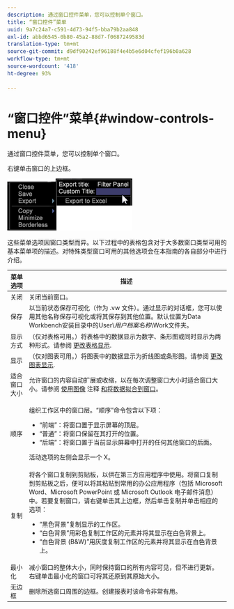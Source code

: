 ```yaml
---
description: 通过窗口控件菜单，您可以控制单个窗口。
title: “窗口控件”菜单
uuid: 9a7c24a7-c591-4d73-94f5-bba79b2aa848
exl-id: abbd6545-0b80-45a2-88d7-f0687249583d
translation-type: tm+mt
source-git-commit: d9df90242ef96188f4e4b5e6d04cfef196b0a628
workflow-type: tm+mt
source-wordcount: '418'
ht-degree: 93%

---
```


# “窗口控件”菜单{#window-controls-menu}

通过窗口控件菜单，您可以控制单个窗口。

右键单击窗口的上边框。

![](assets/mnu_window_TitleBar.png)

这些菜单选项因窗口类型而异。以下过程中的表格包含对于大多数窗口类型可用的基本菜单项的描述。对特殊类型窗口可用的其他选项会在本指南的各自部分中进行介绍。

<table id="table_13ADF7B7E50E44D890768A5F9BAC8D06"> 
 <thead> 
  <tr> 
   <th colname="col1" class="entry"> 菜单选项 </th> 
   <th colname="col2" class="entry"> 描述 </th> 
  </tr> 
 </thead>
 <tbody> 
  <tr> 
   <td colname="col1"> 关闭 </td> 
   <td colname="col2"> 关闭当前窗口。 </td> 
  </tr> 
  <tr> 
   <td colname="col1"> 保存 </td> 
   <td colname="col2">以当前状态保存可视化（作为 <span class="filepath">.vw</span> 文件）。通过显示的对话框，您可以使用其他名称保存可视化或将其保存到其他位置。默认位置为Data Workbench安装目录中的User\<i>用户档案名称</i>\Work文件夹。 </td> 
  </tr> 
  <tr> 
   <td colname="col1"> 显示方式 </td> 
   <td colname="col2">（仅对表格可用。）将表格中的数据显示为数字、条形图或同时显示为两种形式。请参阅 <a href="../../../home/c-get-started/c-analysis-vis/c-tables/c-chg-tbl-disp.md#concept-c515caeefce9495f88873a10dc112770"> 更改表格显示</a>. </td> 
  </tr> 
  <tr> 
   <td colname="col1"> 显示 </td> 
   <td colname="col2">（仅对图表可用。）将图表中的数据显示为折线图或条形图。请参阅 <a href="../../../home/c-get-started/c-analysis-vis/c-graphs/c-chg-graph-disp.md#concept-eaba669d90f64cfa872f1397205fe2f7"> 更改图表显示</a>. </td> 
  </tr> 
  <tr> 
   <td colname="col1"> 适合窗口大小 </td> 
   <td colname="col2">允许窗口的内容自动扩展或收缩，以在每次调整窗口大小时适合窗口大小。请参阅  <a href="../../../home/c-get-started/c-analysis-vis/c-annots/c-image-annots.md#concept-02081ed7d91c4fdcb8fc863f2a51c962"> 使用图像</a> 注释 <a href="../../../home/c-get-started/c-analysis-vis/c-tables/c-fit-data-win.md#concept-b812b1171fc240d9a4cf6d6d57f621a6"> 和将数据拟合到窗口</a>。 </td> 
  </tr> 
  <tr> 
   <td colname="col1"> 顺序 </td> 
   <td colname="col2"> <p>组织工作区中的窗口层。“顺序”命令包含以下项： 
     <ul id="ul_90391B26719040AE8E0F80FE33B106FD"> 
      <li id="li_D1B38998C8CC452D8B642132B94F92F7">“前端”：将窗口置于显示屏幕的顶层。 </li> 
      <li id="li_71EEC709AA734924AE8740313031DF6E">“普通”：将窗口保留在其打开的位置。 </li> 
      <li id="li_B6489677FF5540E4BD854EE1CE504CCA">“后端”：将窗口置于当前显示屏幕中打开的任何其他窗口的后面。 </li> 
     </ul> </p> <p>活动选项的左侧会显示一个 X。 </p> </td> 
  </tr> 
  <tr> 
   <td colname="col1"> 复制 </td> 
   <td colname="col2">将各个窗口复制到剪贴板，以供在第三方应用程序中使用。将窗口复制到剪贴板之后，便可以将其粘贴到常用的办公应用程序（包括 Microsoft Word、Microsoft PowerPoint 或 Microsoft Outlook 电子邮件消息）中。若要复制窗口，请右键单击其上边框，然后单击<span class="uicontrol">复制</span>并单击相应的选项： 
    <ul id="ul_ECCD6A70729E40998C64714E01504995"> 
     <li id="li_21D375DAE7BC4F449C8A3225296A6D26">“黑色背景”复制显示的工作区。 </li> 
     <li id="li_1B08C688678F42948E0952EEE0BF2B30">“白色背景”用彩色复制工作区的元素并将其显示在白色背景上。 </li> 
     <li id="li_86F497A2275C43B5835DEDD0A4BF76E8">“白色背景 (B&amp;W)”用灰度复制工作区的元素并将其显示在白色背景上。 </li> 
    </ul> </td> 
  </tr> 
  <tr> 
   <td colname="col1"> 最小化 </td> 
   <td colname="col2"> 减小窗口的整体大小，同时保持窗口的所有内容可见，但不进行更新。右键单击最小化的窗口可将其还原到其原始大小。 </td> 
  </tr> 
  <tr> 
   <td colname="col1"> 无边框 </td> 
   <td colname="col2"> 删除所选窗口周围的边框。创建报表时该命令非常有用。 </td> 
  </tr> 
 </tbody> 
</table>
